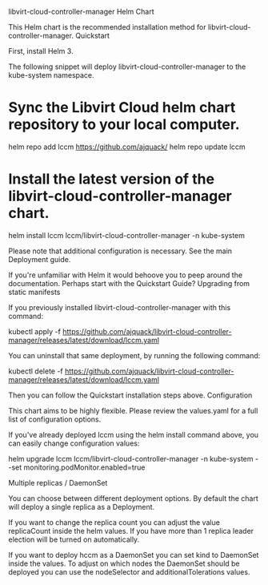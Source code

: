 libvirt-cloud-controller-manager Helm Chart

This Helm chart is the recommended installation method for libvirt-cloud-controller-manager.
Quickstart

First, install Helm 3.

The following snippet will deploy libvirt-cloud-controller-manager to the kube-system namespace.

# Sync the Libvirt Cloud helm chart repository to your local computer.
helm repo add lccm https://github.com/ajquack/
helm repo update lccm

# Install the latest version of the libvirt-cloud-controller-manager chart.
helm install lccm lccm/libvirt-cloud-controller-manager -n kube-system

Please note that additional configuration is necessary. See the main Deployment guide.

If you're unfamiliar with Helm it would behoove you to peep around the documentation. Perhaps start with the Quickstart Guide?
Upgrading from static manifests

If you previously installed libvirt-cloud-controller-manager with this command:

kubectl apply -f https://github.com/ajquack/libvirt-cloud-controller-manager/releases/latest/download/lccm.yaml

You can uninstall that same deployment, by running the following command:

kubectl delete -f https://github.com/ajquack/libvirt-cloud-controller-manager/releases/latest/download/lccm.yaml

Then you can follow the Quickstart installation steps above.
Configuration

This chart aims to be highly flexible. Please review the values.yaml for a full list of configuration options.

If you've already deployed lccm using the helm install command above, you can easily change configuration values:

helm upgrade lccm lccm/libvirt-cloud-controller-manager -n kube-system --set monitoring.podMonitor.enabled=true

Multiple replicas / DaemonSet

You can choose between different deployment options. By default the chart will deploy a single replica as a Deployment.

If you want to change the replica count you can adjust the value replicaCount inside the helm values. If you have more than 1 replica leader election will be turned on automatically.

If you want to deploy hccm as a DaemonSet you can set kind to DaemonSet inside the values. To adjust on which nodes the DaemonSet should be deployed you can use the nodeSelector and additionalTolerations values.
